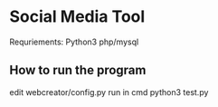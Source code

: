 # Social Media Tool
<p>

Requriements: 
Python3
php/mysql

## How to run the program
<p>
edit webcreator/config.py
run in cmd python3 test.py

